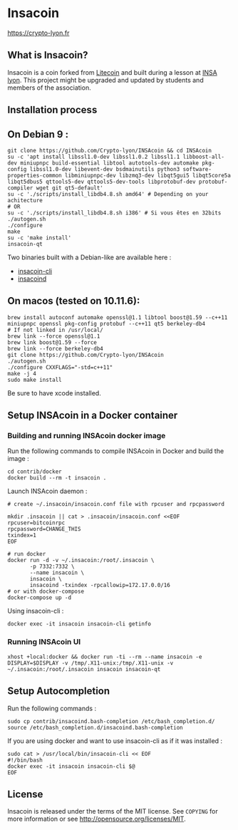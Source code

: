 Insacoin
================================

https://crypto-lyon.fr

What is Insacoin?
----------------

Insacoin is a coin forked from [Litecoin](https://github.com/litecoin-project/litecoin) and built during a lesson at [INSA lyon](https://www.insa-lyon.fr/). This project might be upgraded and updated by students and members of the association. 

Installation process
--------------------
  
## On Debian 9 :
```
git clone https://github.com/Crypto-lyon/INSAcoin && cd INSAcoin
su -c 'apt install libssl1.0-dev libssl1.0.2 libssl1.1 libboost-all-dev miniupnpc build-essential libtool autotools-dev automake pkg-config libssl1.0-dev libevent-dev bsdmainutils python3 software-properties-common libminiupnpc-dev libzmq3-dev libqt5gui5 libqt5core5a libqt5dbus5 qttools5-dev qttools5-dev-tools libprotobuf-dev protobuf-compiler wget git qt5-default'
su -c './scripts/install_libdb4.8.sh amd64' # Depending on your achitecture
# OR
su -c './scripts/install_libdb4.8.sh i386' # Si vous êtes en 32bits
./autogen.sh
./configure
make
su -c 'make install'
insacoin-qt
```

Two binaries built with a Debian-like are available here :  
- [insacoin-cli](https://pixeldra.in/u/82f4Se)
- [insacoind](https://pixeldra.in/u/kX3JHH)
  
## On macos (tested on 10.11.6):
```
brew install autoconf automake openssl@1.1 libtool boost@1.59 --c++11 miniupnpc openssl pkg-config protobuf --c++11 qt5 berkeley-db4
# If not linked in /usr/local/
brew link --force openssl@1.1
brew link boost@1.59 --force
brew link --force berkeley-db4
git clone https://github.com/Crypto-lyon/INSAcoin
./autogen.sh
./configure CXXFLAGS="-std=c++11"
make -j 4
sudo make install
```
Be sure to have xcode installed.

Setup INSAcoin in a Docker container
------

### Building and running INSAcoin docker image

Run the following commands to compile INSAcoin in Docker and build the image :

```shell
cd contrib/docker
docker build --rm -t insacoin .
```

Launch INSAcoin daemon :

```
# create ~/.insacoin/insacoin.conf file with rpcuser and rpcpassword

mkdir .insacoin || cat > .insacoin/insacoin.conf <<EOF
rpcuser=bitcoinrpc
rpcpassword=CHANGE_THIS
txindex=1
EOF

# run docker
docker run -d -v ~/.insacoin:/root/.insacoin \
       -p 7332:7332 \
       --name insacoin \
       insacoin \
       insacoind -txindex -rpcallowip=172.17.0.0/16
# or with docker-compose
docker-compose up -d
```

Using insacoin-cli :

```
docker exec -it insacoin insacoin-cli getinfo
```

### Running INSAcoin UI

```
xhost +local:docker && docker run -ti --rm --name insacoin -e DISPLAY=$DISPLAY -v /tmp/.X11-unix:/tmp/.X11-unix -v ~/.insacoin:/root/.insacoin insacoin insacoin-qt
```

Setup Autocompletion
-------

Run the following commands :

```shell
sudo cp contrib/insacoind.bash-completion /etc/bash_completion.d/
source /etc/bash_completion.d/insacoind.bash-completion
```

If you are using docker and want to use insacoin-cli as if it was installed :

```shell
sudo cat > /usr/local/bin/insacoin-cli << EOF
#!/bin/bash
docker exec -it insacoin insacoin-cli $@
EOF
```



License
-------

Insacoin is released under the terms of the MIT license. See `COPYING` for more
information or see http://opensource.org/licenses/MIT.

